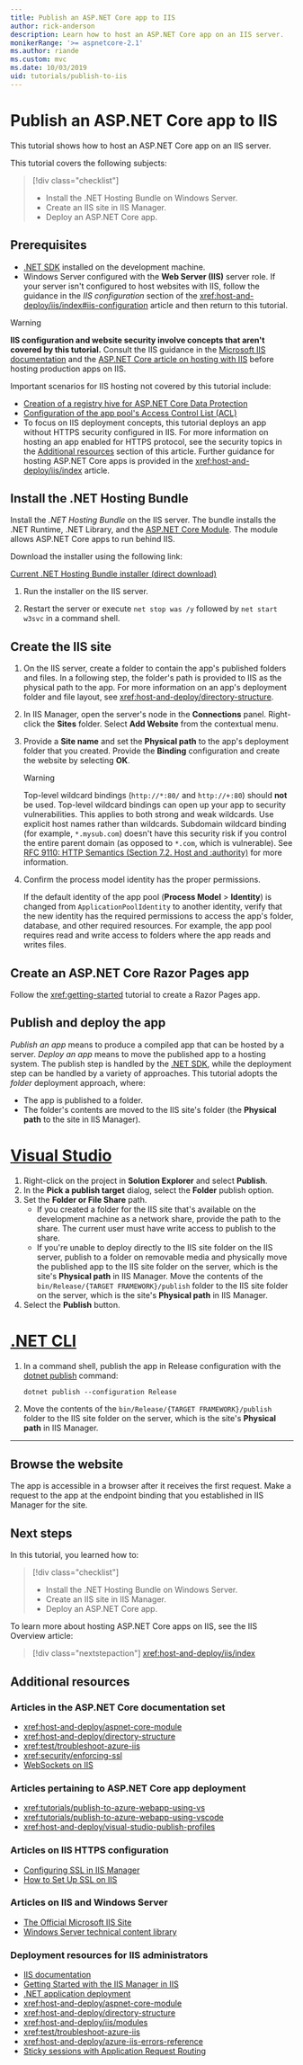 ```yaml
---
title: Publish an ASP.NET Core app to IIS
author: rick-anderson
description: Learn how to host an ASP.NET Core app on an IIS server.
monikerRange: '>= aspnetcore-2.1'
ms.author: riande
ms.custom: mvc
ms.date: 10/03/2019
uid: tutorials/publish-to-iis
---
```

# Publish an ASP.NET Core app to IIS

This tutorial shows how to host an ASP.NET Core app on an IIS server.

This tutorial covers the following subjects:

> [!div class="checklist"]
> * Install the .NET Hosting Bundle on Windows Server.
> * Create an IIS site in IIS Manager.
> * Deploy an ASP.NET Core app.

## Prerequisites

* [.NET SDK](/dotnet/core/sdk) installed on the development machine.
* Windows Server configured with the **Web Server (IIS)** server role. If your server isn't configured to host websites with IIS, follow the guidance in the *IIS configuration* section of the <xref:host-and-deploy/iis/index#iis-configuration> article and then return to this tutorial.

> [!WARNING]
> **IIS configuration and website security involve concepts that aren't covered by this tutorial.** Consult the IIS guidance in the [Microsoft IIS documentation](https://www.iis.net/) and the [ASP.NET Core article on hosting with IIS](xref:host-and-deploy/iis/index) before hosting production apps on IIS.
>
> Important scenarios for IIS hosting not covered by this tutorial include:
>
> * [Creation of a registry hive for ASP.NET Core Data Protection](xref:host-and-deploy/iis/advanced#data-protection)
> * [Configuration of the app pool's Access Control List (ACL)](xref:host-and-deploy/iis/advanced#application-pool-identity)
> * To focus on IIS deployment concepts, this tutorial deploys an app without HTTPS security configured in IIS. For more information on hosting an app enabled for HTTPS protocol, see the security topics in the [Additional resources](#additional-resources) section of this article. Further guidance for hosting ASP.NET Core apps is provided in the <xref:host-and-deploy/iis/index> article.

## Install the .NET Hosting Bundle

Install the *.NET Hosting Bundle* on the IIS server. The bundle installs the .NET Runtime, .NET Library, and the [ASP.NET Core Module](xref:host-and-deploy/aspnet-core-module). The module allows ASP.NET Core apps to run behind IIS.

Download the installer using the following link:

[Current .NET Hosting Bundle installer (direct download)](https://dotnet.microsoft.com/permalink/dotnetcore-current-windows-runtime-bundle-installer)

1. Run the installer on the IIS server.

1. Restart the server or execute `net stop was /y` followed by `net start w3svc` in a command shell.

## Create the IIS site

1. On the IIS server, create a folder to contain the app's published folders and files. In a following step, the folder's path is provided to IIS as the physical path to the app. For more information on an app's deployment folder and file layout, see <xref:host-and-deploy/directory-structure>.

1. In IIS Manager, open the server's node in the **Connections** panel. Right-click the **Sites** folder. Select **Add Website** from the contextual menu.

1. Provide a **Site name** and set the **Physical path** to the app's deployment folder that you created. Provide the **Binding** configuration and create the website by selecting **OK**.

   > [!WARNING]
   > Top-level wildcard bindings (`http://*:80/` and `http://+:80`) should **not** be used. Top-level wildcard bindings can open up your app to security vulnerabilities. This applies to both strong and weak wildcards. Use explicit host names rather than wildcards. Subdomain wildcard binding (for example, `*.mysub.com`) doesn't have this security risk if you control the entire parent domain (as opposed to `*.com`, which is vulnerable). See [RFC 9110: HTTP Semantics (Section 7.2. Host and :authority)](https://www.rfc-editor.org/rfc/rfc9110#field.host) for more information.

1. Confirm the process model identity has the proper permissions.

   If the default identity of the app pool (**Process Model** > **Identity**) is changed from `ApplicationPoolIdentity` to another identity, verify that the new identity has the required permissions to access the app's folder, database, and other required resources. For example, the app pool requires read and write access to folders where the app reads and writes files.

## Create an ASP.NET Core Razor Pages app

Follow the <xref:getting-started> tutorial to create a Razor Pages app.

## Publish and deploy the app

*Publish an app* means to produce a compiled app that can be hosted by a server. *Deploy an app* means to move the published app to a hosting system. The publish step is handled by the [.NET SDK](/dotnet/core/sdk), while the deployment step can be handled by a variety of approaches. This tutorial adopts the *folder* deployment approach, where:
 
* The app is published to a folder.
* The folder's contents are moved to the IIS site's folder (the **Physical path** to the site in IIS Manager).

# [Visual Studio](#tab/visual-studio)

1. Right-click on the project in **Solution Explorer** and select **Publish**.
1. In the **Pick a publish target** dialog, select the **Folder** publish option.
1. Set the **Folder or File Share** path.
   * If you created a folder for the IIS site that's available on the development machine as a network share, provide the path to the share. The current user must have write access to publish to the share.
   * If you're unable to deploy directly to the IIS site folder on the IIS server, publish to a folder on removable media and physically move the published app to the IIS site folder on the server, which is the site's **Physical path** in IIS Manager. Move the contents of the `bin/Release/{TARGET FRAMEWORK}/publish` folder to the IIS site folder on the server, which is the site's **Physical path** in IIS Manager.
1. Select the **Publish** button.

# [.NET CLI](#tab/net-cli)

1. In a command shell, publish the app in Release configuration with the [dotnet publish](/dotnet/core/tools/dotnet-publish) command:

   ```dotnetcli
   dotnet publish --configuration Release
   ```

1. Move the contents of the `bin/Release/{TARGET FRAMEWORK}/publish` folder to the IIS site folder on the server, which is the site's **Physical path** in IIS Manager.

---

## Browse the website

The app is accessible in a browser after it receives the first request. Make a request to the app at the endpoint binding that you established in IIS Manager for the site.

## Next steps

In this tutorial, you learned how to:

> [!div class="checklist"]
> * Install the .NET Hosting Bundle on Windows Server.
> * Create an IIS site in IIS Manager.
> * Deploy an ASP.NET Core app.

To learn more about hosting ASP.NET Core apps on IIS, see the IIS Overview article:

> [!div class="nextstepaction"]
> <xref:host-and-deploy/iis/index>

## Additional resources

### Articles in the ASP.NET Core documentation set

* <xref:host-and-deploy/aspnet-core-module>
* <xref:host-and-deploy/directory-structure>
* <xref:test/troubleshoot-azure-iis>
* <xref:security/enforcing-ssl>
* [WebSockets on IIS](xref:fundamentals/websockets#enabling-websockets-on-iis)

### Articles pertaining to ASP.NET Core app deployment

* <xref:tutorials/publish-to-azure-webapp-using-vs>
* <xref:tutorials/publish-to-azure-webapp-using-vscode>
* <xref:host-and-deploy/visual-studio-publish-profiles>

### Articles on IIS HTTPS configuration

* [Configuring SSL in IIS Manager](/iis/manage/configuring-security/configuring-ssl-in-iis-manager)
* [How to Set Up SSL on IIS](/iis/manage/configuring-security/how-to-set-up-ssl-on-iis)

### Articles on IIS and Windows Server

* [The Official Microsoft IIS Site](https://www.iis.net/)
* [Windows Server technical content library](/windows-server/windows-server)

### Deployment resources for IIS administrators

* [IIS documentation](/iis)
* [Getting Started with the IIS Manager in IIS](/iis/get-started/getting-started-with-iis/getting-started-with-the-iis-manager-in-iis-7-and-iis-8)
* [.NET application deployment](/dotnet/core/deploying/)
* <xref:host-and-deploy/aspnet-core-module>
* <xref:host-and-deploy/directory-structure>
* <xref:host-and-deploy/iis/modules>
* <xref:test/troubleshoot-azure-iis>
* <xref:host-and-deploy/azure-iis-errors-reference>
* [Sticky sessions with Application Request Routing](/iis/extensions/configuring-application-request-routing-arr/http-load-balancing-using-application-request-routing)
